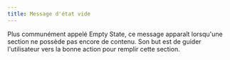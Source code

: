 ```yaml
---
title: Message d'état vide
---
```


Plus communément appelé Empty State, ce message apparaît lorsqu'une section ne possède pas encore de contenu. Son but est de guider l'utilisateur vers la bonne action pour remplir cette section.
